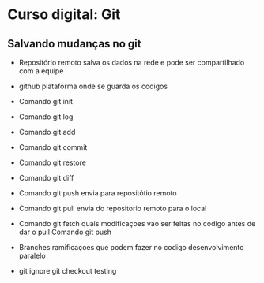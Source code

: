 # Curso digital: Git

## Salvando mudanças no git
* Repositório remoto salva os dados na rede e pode ser compartilhado com a equipe
* github plataforma onde se guarda os codigos


* Comando git init
* Comando git log
* Comando git add
* Comando git commit
* Comando git restore
* Comando git diff
* Comando git push envia para repositótio remoto
* Comando git pull  envia do repositorio remoto para o local
* Comando git fetch quais modificaçoes vao ser feitas no codigo antes de dar o pull Comando git push
* Branches  ramificaçoes que podem fazer  no codigo desenvolvimento paralelo
* git ignore git checkout testing
